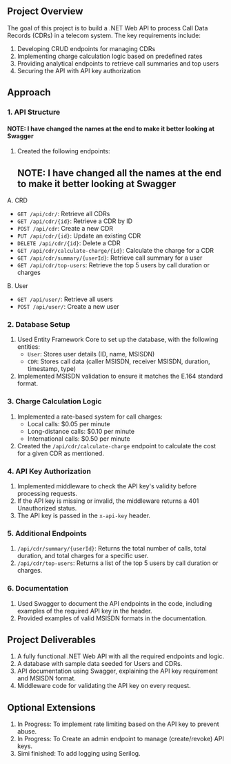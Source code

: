 ## Project Overview
The goal of this project is to build a .NET Web API to process Call Data Records (CDRs) in a telecom system. The key requirements include:

1. Developing CRUD endpoints for managing CDRs
2. Implementing charge calculation logic based on predefined rates
3. Providing analytical endpoints to retrieve call summaries and top users
4. Securing the API with API key authorization

## Approach

### 1. API Structure
#### NOTE: I have changed the names at the end to make it better looking at Swagger
1. Created the following endpoints: 

   ## NOTE: I have changed all the names at the end to make it better looking at Swagger
 A. CRD
   - `GET /api/cdr/`: Retrieve all CDRs
   - `GET /api/cdr/{id}`: Retrieve a CDR by ID
   - `POST /api/cdr`: Create a new CDR
   - `PUT /api/cdr/{id}`: Update an existing CDR
   - `DELETE /api/cdr/{id}`: Delete a CDR
   - `GET /api/cdr/calculate-charge/{id}`: Calculate the charge for a CDR
   - `GET /api/cdr/summary/{userId}`: Retrieve call summary for a user
   - `GET /api/cdr/top-users`: Retrieve the top 5 users by call duration or charges
	
 B. User
   - `GET /api/user/`: Retrieve all users
   - `POST /api/user/`: Create a new user




### 2. Database Setup
1. Used Entity Framework Core to set up the database, with the following entities:
   - `User`: Stores user details (ID, name, MSISDN)
   - `CDR`: Stores call data (caller MSISDN, receiver MSISDN, duration, timestamp, type)
2. Implemented MSISDN validation to ensure it matches the E.164 standard format.

### 3. Charge Calculation Logic
1. Implemented a rate-based system for call charges:
   - Local calls: $0.05 per minute
   - Long-distance calls: $0.10 per minute
   - International calls: $0.50 per minute
2. Created the `/api/cdr/calculate-charge` endpoint to calculate the cost for a given CDR as mentioned.

### 4. API Key Authorization
1. Implemented middleware to check the API key's validity before processing requests.
2. If the API key is missing or invalid, the middleware returns a 401 Unauthorized status.
3. The API key is passed in the `x-api-key` header.

### 5. Additional Endpoints
1. `/api/cdr/summary/{userId}`: Returns the total number of calls, total duration, and total charges for a specific user.
2. `/api/cdr/top-users`: Returns a list of the top 5 users by call duration or charges.

### 6. Documentation
1. Used Swagger to document the API endpoints in the code, including examples of the required API key in the header.
2. Provided examples of valid MSISDN formats in the documentation.

## Project Deliverables
1. A fully functional .NET Web API with all the required endpoints and logic.
2. A database with sample data seeded for Users and CDRs.
3. API documentation using Swagger, explaining the API key requirement and MSISDN format.
4. Middleware code for validating the API key on every request.

## Optional Extensions
1. In Progress:   To implement rate limiting based on the API key to prevent abuse.
2. In Progress:   To Create an admin endpoint to manage (create/revoke) API keys.
3. Simi finished: To add logging using Serilog.

